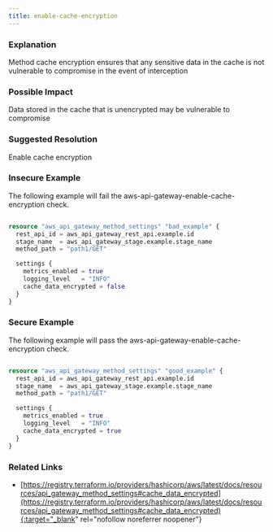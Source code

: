 ```yaml
---
title: enable-cache-encryption
---
```


### Explanation

Method cache encryption ensures that any sensitive data in the cache is not vulnerable to compromise in the event of interception

### Possible Impact
Data stored in the cache that is unencrypted may be vulnerable to compromise

### Suggested Resolution
Enable cache encryption


### Insecure Example

The following example will fail the aws-api-gateway-enable-cache-encryption check.

```terraform

resource "aws_api_gateway_method_settings" "bad_example" {
  rest_api_id = aws_api_gateway_rest_api.example.id
  stage_name  = aws_api_gateway_stage.example.stage_name
  method_path = "path1/GET"

  settings {
    metrics_enabled = true
    logging_level   = "INFO"
    cache_data_encrypted = false
  }
}

```



### Secure Example

The following example will pass the aws-api-gateway-enable-cache-encryption check.

```terraform

resource "aws_api_gateway_method_settings" "good_example" {
  rest_api_id = aws_api_gateway_rest_api.example.id
  stage_name  = aws_api_gateway_stage.example.stage_name
  method_path = "path1/GET"

  settings {
    metrics_enabled = true
    logging_level   = "INFO"
    cache_data_encrypted = true
  }
}

```




### Related Links


- [https://registry.terraform.io/providers/hashicorp/aws/latest/docs/resources/api_gateway_method_settings#cache_data_encrypted](https://registry.terraform.io/providers/hashicorp/aws/latest/docs/resources/api_gateway_method_settings#cache_data_encrypted){:target="_blank" rel="nofollow noreferrer noopener"}


